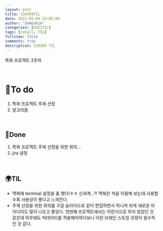 ```yaml
---
layout: post
title: 210309TIL 
date: 2021-03-09 23:05:00
author: "SeWonKim"
categories: [2021TIL]
tags: [jekyll, TIL]
fullview: false
comments: true
description: 210309 TIL
---
```


특화 프로젝트 2주차 

&nbsp;
&nbsp;

# 🌱To do

1. 특화 프로젝트 주제 선정
2. 알고리즘 
   
&nbsp;
&nbsp;

## 🌳Done

1. 특화 프로젝트 주제 선정을 위한 회의...
2. jira 설정

&nbsp;
&nbsp;

## 🌍TIL

- 맥북에 terminal 설정을 좀 했다!ㅎㅎ 신세계...?! 맥북은 처음 이용해 보는데 사용할수록 사용성이 좋다고 느껴진다.
- 주제 선정을 위한 회의를 구글 슬라이드로 같이 편집하면서 하니까 되게 새로운 아이디어도 많이 나오고 좋았다. 첫번째 프로젝트에서는 이런식으로 하지 않았던 것 같은데 아무래도 빅데이터를 적용해야하다보니 이런 브레인 스토밍 과정이 필수적인 것 같다.
